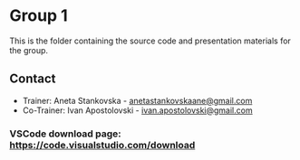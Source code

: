 # Group 1

This is the folder containing the source code and presentation materials for the group.

## Contact

- Trainer: Aneta Stankovska - anetastankovskaane@gmail.com
- Co-Trainer: Ivan Apostolovski - ivan.apostolovski@gmail.com

### VSCode download page: https://code.visualstudio.com/download